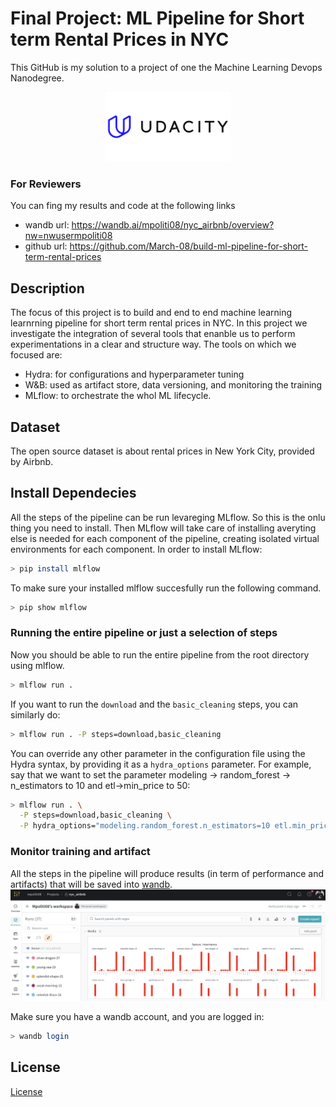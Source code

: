 # Final Project: ML Pipeline for Short term Rental Prices in NYC

This GitHub is my solution to a project of one the Machine Learning Devops Nanodegree.

<p align="center">
  <img src="images/udacity_logo.png", width = 200 />
</p>

### For Reviewers

You can fing my results and code at the following links

- wandb url: https://wandb.ai/mpoliti08/nyc_airbnb/overview?nw=nwusermpoliti08
- github url: https://github.com/March-08/build-ml-pipeline-for-short-term-rental-prices

## Description

The focus of this project is to build and end to end machine learning learnrning pipeline for short term rental prices in NYC. In this project we investigate the integration of several tools that enanble us to perform experimentations in a clear and structure way. The tools on which we focused are:

- Hydra: for configurations and hyperparameter tuning
- W&B: used as artifact store, data versioning, and monitoring the training
- MLflow: to orchestrate the whol ML lifecycle.

## Dataset

The open source dataset is about rental prices in New York City, provided by Airbnb.

## Install Dependecies

All the steps of the pipeline can be run levareging MLflow. So this is the onlu thing you need to install.
Then MLflow will take care of installing averyting else is needed for each component of the pipeline, creating isolated virtual environments for each component. In order to install MLflow:

```bash
> pip install mlflow
```

To make sure your installed mlflow succesfully run the following command.

```bash
> pip show mlflow
```

### Running the entire pipeline or just a selection of steps

Now you should be able to run the entire pipeline from the root directory using mlflow.

```bash
> mlflow run .
```

If you want to run the `download` and the `basic_cleaning` steps, you can similarly do:

```bash
> mlflow run . -P steps=download,basic_cleaning
```

You can override any other parameter in the configuration file using the Hydra syntax, by
providing it as a `hydra_options` parameter. For example, say that we want to set the parameter
modeling -> random_forest -> n_estimators to 10 and etl->min_price to 50:

```bash
> mlflow run . \
  -P steps=download,basic_cleaning \
  -P hydra_options="modeling.random_forest.n_estimators=10 etl.min_price=50"
```

### Monitor training and artifact

All the steps in the pipeline will produce results (in term of performance and artifacts) that will be saved into [wandb](https://wandb.ai/mpoliti08/nyc_airbnb/overview?nw=nwusermpoliti08).
![alt text](images/wandb.png)

Make sure you have a wandb account, and you are logged in:

```bash
> wandb login
```

## License

[License](LICENSE.txt)
